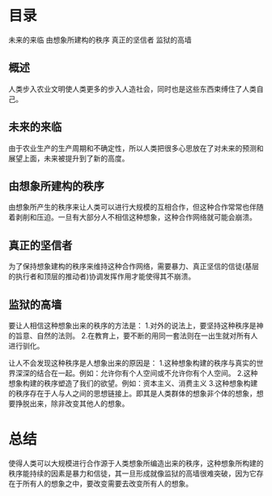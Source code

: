 # 目录
未来的来临
由想象所建构的秩序
真正的坚信者
监狱的高墙

## 概述
  人类步入农业文明使人类更多的步入人造社会，同时也是这些东西束缚住了人类自己。

## 未来的来临
  由于农业生产的生产周期和不确定性，所以人类把很多心思放在了对未来的预测和展望上面，未来被提升到了新的高度。

## 由想象所建构的秩序
  由想象所产生的秩序来让人类可以进行大规模的互相合作，但这种合作常常也伴随着剥削和压迫。一旦有大部分人不相信这种想象，这种合作网络就可能会崩溃。

## 真正的坚信者
  为了保持想象建构的秩序来维持这种合作网络，需要暴力、真正坚信的信徒(基层的执行者和顶层的推动者)协调发挥作用才能使得其不崩溃。

## 监狱的高墙
  要让人相信这种想象出来的秩序的方法是：
  1.对外的说法上，要坚持这种秩序是神的旨意、自然的法则。
  2.在教育上，要不断的用同一套法则在一出生就对所有人进行驯化。

  让人不会发现这种秩序是人想象出来的原因是：
  1.这种想象构建的秩序与真实的世界深深的结合在一起。例如：允许你有个人空间或不允许你有个人空间。
  2.这种想象构建的秩序塑造了我们的欲望。例如：资本主义、消费主义
  3.这种想象构建的秩序存在于人与人之间的思想链接上。即其是人类群体的想象非个体的想象，想要挣脱出来，除非改变其他人的想象。

# 总结
使得人类可以大规模进行合作源于人类想象所编造出来的秩序，这种想象所构建的秩序能持续的因素是暴力和信徒，其一旦形成就像监狱的高墙很难突破，因为它存在于所有人的想象之中，要改变需要去改变所有人的想象。
